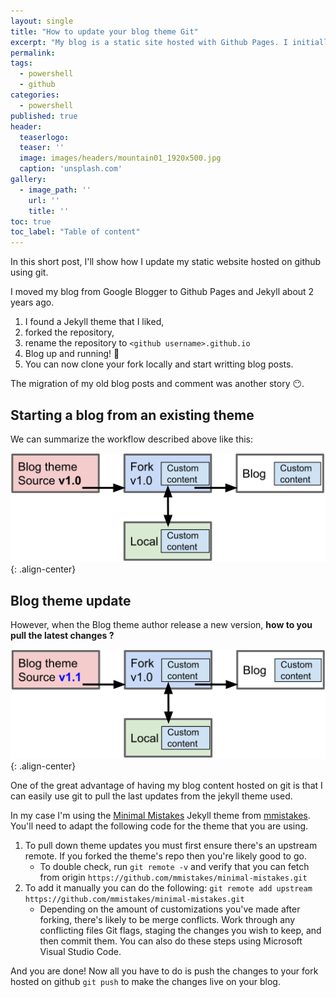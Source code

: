 ```yaml
---
layout: single
title: "How to update your blog theme Git"
excerpt: "My blog is a static site hosted with Github Pages. I initially forked a theme that I liked and now I need to fetch the latest updates..."
permalink:
tags: 
  - powershell
  - github
categories:
  - powershell
published: true
header:
  teaserlogo:
  teaser: ''
  image: images/headers/mountain01_1920x500.jpg
  caption: 'unsplash.com'
gallery:
  - image_path: ''
    url: ''
    title: ''
toc: true
toc_label: "Table of content"
---
```


In this short post, I'll show how I update my static website hosted on github using git.

I moved my blog from Google Blogger to Github Pages and Jekyll about 2 years ago.

1. I found a Jekyll theme that I liked,
1. forked the repository,
1. rename the repository to `<github username>.github.io`
1. Blog up and running! 🚀
1. You can now clone your fork locally and start writting blog posts.

The migration of my old blog posts and comment was another story 😶.

## Starting a blog from an existing theme

We can summarize the workflow described above like this:

![image-center](/images/2019/2019-06-29-blogtheme_update_with_git/step1.png){: .align-center}

## Blog theme update

However, when the Blog theme author release a new version, **how to you pull the latest changes ?**

![image-center](/images/2019/2019-06-29-blogtheme_update_with_git/step2.png){: .align-center}

One of the great advantage of having my blog content hosted on git is that I can easily use git to pull the last updates from the jekyll theme used.

In my case I'm using the [Minimal Mistakes](https://github.com/mmistakes/minimal-mistakes) Jekyll theme from [mmistakes](https://github.com/mmistakes). You'll need to adapt the following code for the theme that you are using.

1. To pull down theme updates you must first ensure there's an upstream remote. If you forked the theme's repo then you're likely good to go.
   * To double check, run `git remote -v` and verify that you can fetch from origin `https://github.com/mmistakes/minimal-mistakes.git`
1. To add it manually you can do the following: `git remote add upstream https://github.com/mmistakes/minimal-mistakes.git`
   * Depending on the amount of customizations you've made after forking, there's likely to be merge conflicts. Work through any conflicting files Git flags, staging the changes you wish to keep, and then commit them. You can also do these steps using Microsoft Visual Studio Code.

And you are done! Now all you have to do is push the changes to your fork hosted on github `git push` to make the changes live on your blog.
